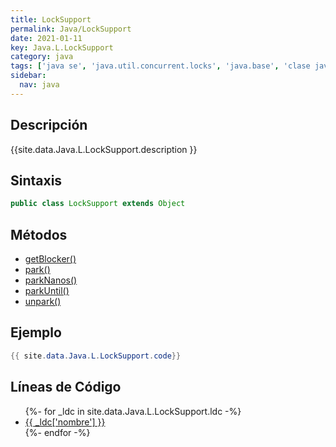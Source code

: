 ```yaml
---
title: LockSupport
permalink: Java/LockSupport
date: 2021-01-11
key: Java.L.LockSupport
category: java
tags: ['java se', 'java.util.concurrent.locks', 'java.base', 'clase java', 'Java 1.5']
sidebar: 
  nav: java
---
```


## Descripción
{{site.data.Java.L.LockSupport.description }}

## Sintaxis
~~~java
public class LockSupport extends Object
~~~

## Métodos
* [getBlocker()](/Java/LockSupport/getBlocker)
* [park()](/Java/LockSupport/park)
* [parkNanos()](/Java/LockSupport/parkNanos)
* [parkUntil()](/Java/LockSupport/parkUntil)
* [unpark()](/Java/LockSupport/unpark)

## Ejemplo
~~~java
{{ site.data.Java.L.LockSupport.code}}
~~~

## Líneas de Código
<ul>
{%- for _ldc in site.data.Java.L.LockSupport.ldc -%}
   <li>
       <a href="{{_ldc['url'] }}">{{ _ldc['nombre'] }}</a>
   </li>
{%- endfor -%}
</ul>
